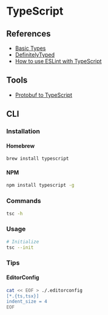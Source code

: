 # TypeScript

<!--
https://app.pluralsight.com/library/courses/getting-started-typescript/table-of-contents

https://github.com/adotando-pet/monorepo/tree/840301e005f024892e9ce7dd6640525010308596

https://app.pluralsight.com/paths/skills/typescript-core-language
https://app.pluralsight.com/library/courses/typescript-compiler/table-of-contents

https://blog.logrocket.com/types-vs-interfaces-in-typescript/

https://www.linkedin.com/learning/typescript-essential-training/

https://www.linkedin.com/learning/learning-typescript-2/
https://www.linkedin.com/learning/typescript-object-oriented-programming/

https://www.linkedin.com/learning/typescript-upgrades-and-features/
https://www.linkedin.com/learning/typescript-for-node-js-developers/
-->

## References

- [Basic Types](https://www.typescriptlang.org/docs/handbook/basic-types.html)
- [DefinitelyTyped](https://definitelytyped.org/)
- [How to use ESLint with TypeScript](https://khalilstemmler.com/blogs/typescript/eslint-for-typescript/)

## Tools

- [Protobuf to TypeScript](https://geotho.github.io/protobuf-to-typescript/)

## CLI

### Installation

#### Homebrew

```sh
brew install typescript
```

#### NPM

```sh
npm install typescript -g
```

### Commands

```sh
tsc -h
```

### Usage

```sh
# Initialize
tsc --init
```

### Tips

#### EditorConfig

```sh
cat << EOF > ./.editorconfig
[*.{ts,tsx}]
indent_size = 4
EOF
```
